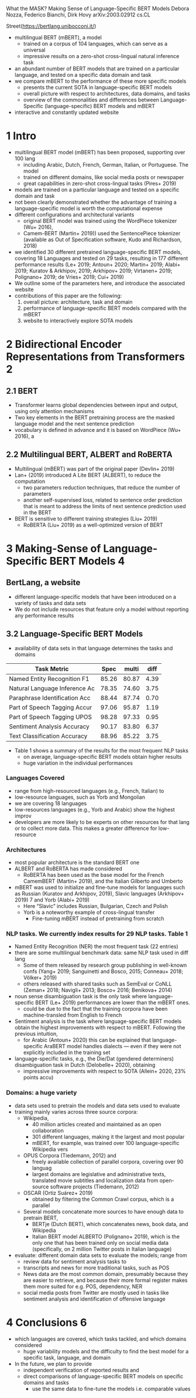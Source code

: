 What the MASK? Making Sense of Language-Specific BERT Models
Debora Nozza, Federico Bianchi, Dirk Hovy
arXiv:2003.02912 cs.CL

Street(https://bertlang.unibocconi.it/)

* multilingual BERT (mBERT), a model
  * trained on a corpus of 104 languages, which can serve as a universal
  * impressive results on a zero-shot cross-lingual natural inference task
* an abundant number of BERT models that are trained on a particular language,
  and tested on a specific data domain and task
* we compare mBERT to the performance of these more specific models
  * presents the current SOTA in language-specific BERT models
  * overall picture with respect to architectures, data domains, and tasks
  * overview of the commonalities and differences 
    between Language-Specific (language-specific) BERT models and mBERT
* interactive and constantly updated website

# 1 Intro

* multilingual BERT model (mBERT) has been proposed, supporting over 100 lang
  * including Arabic, Dutch, French, German, Italian, or Portuguese.  The model
  * trained on different domains, like social media posts or newspaper
  * great capabilities in zero-shot cross-lingual tasks (Pires+ 2019)
* models are trained on a particular language and
  tested on a specific domain and task
* not been clearly demonstrated whether the advantage of training a
  language-specific model is worth the computational expense
* different configurations and architectural variants
  * original BERT model was trained using the WordPiece tokenizer (Wu+ 2016),
  * Camem-BERT (Martin+ 2019)) used the SentencePiece tokenizer (available as
    Out of Specification software, Kudo and Richardson, 2018)
* we identified 30 different pretrained language-specific BERT models, covering
  18 Languages and tested on 29 tasks,
  resulting in 177 different performance results
  (Le+ 2019; Antoun+ 2020; Martin+ 2019; Alabi+ 2019; Kuratov & Arkhipov, 2019;
  Arkhipov+ 2019; Virtanen+ 2019; Polignano+ 2019; de Vries+ 2019; Cui+ 2019)
* We outline some of the parameters here, and introduce the associated website
* contributions of this paper are the following:
  1. overall picture: architecture, task and domain
  2. performance of language-specific BERT models compared with the mBERT
  3. website to interactively explore SOTA models

# 2 Bidirectional Encoder Representations from Transformers 2

## 2.1 BERT

* Transformer learns global dependencies between input and output, using only
  attention mechanisms
* Two key elements in the BERT pretraining process are the
  masked language model and the next sentence prediction
* vocabulary is defined in advance and it is based on WordPiece (Wu+ 2016), a

## 2.2 Multilingual BERT, ALBERT and RoBERTA

* Multilingual (mBERT) was part of the original paper (Devlin+ 2019)
* Lan+ (2019) introduced A Lite BERT (ALBERT), to reduce the computation
  * two parameters reduction techniques, that reduce the number of parameters
  * another self-supervised loss, related to sentence order prediction that is
    meant to address the limits of next sentence prediction used in the BERT
* BERT is sensitive to different training strategies (Liu+ 2019)
  * RoBERTA (Liu+ 2019) as a well-optimized version of BERT

# 3 Making-Sense of Language-Specific BERT Models 4

## BertLang, a website

* different language-specific models that have been introduced on a variety of
  tasks and data sets
* We do not include resources that feature only a model without reporting any
  performance results

## 3.2 Language-Specific BERT Models

* availability of data sets in that language determines the tasks and domains

|Task  Metric                 |Spec   |multi|diff	|
|-----------------------------|-------|-----|-----|
|Named Entity Recognition F1  |85.26	|80.87|4.39	|
|Natural Language Inference Ac|78.35	|74.60|3.75	|
|Paraphrase Identification Acc|88.44	|87.74|0.70	|
|Part of Speech Tagging Accur |97.06	|95.87|1.19	|
|Part of Speech Tagging UPOS  |98.28	|97.33|0.95	|
|Sentiment Analysis Accuracy  |90.17	|83.80|6.37	|
|Text Classification Accuracy |88.96	|85.22|3.75	|

* Table 1 shows a summary of the results for the most frequent NLP tasks
  * on average, language-specific BERT models obtain higher results
  * huge variation in the individual performances

### Languages Covered

* range from high-resourced languages (e.g., French, Italian) to
* low-resource languages, such as Yorb and Mongolian
* we are covering 18 languages
* low-resources languages (e.g., Yorb and Arabic) show the highest improv
* developers are more likely to be experts on other resources for that lang
  or to collect more data. This makes a greater difference for low-resource

### Architectures

* most popular architecture is the standard BERT one
* ALBERT and RoBERTA has made considered
  * RoBERTA has been used as the base model for the
    French CamemBERT (Martin+ 2019), and the Italian Gilberto and Umberto
* mBERT was used to initialize and fine-tune models for languages such as
  Russian (Kuratov and Arkhipov, 2019), Slavic languages (Arkhipov+ 2019) 7 and
  Yorb (Alabi+ 2019)
  * Here “Slavic” includes Russian, Bulgarian, Czech and Polish
  * Yorb is a noteworthy example of cross-lingual transfer
    * Fine-tuning mBERT instead of pretraining from scratch

### NLP tasks. We currently index results for 29 NLP tasks. Table 1

* Named Entity Recognition (NER) the most frequent task (22 entries)
* there are some multilingual benchmark data: same NLP task used in diff lang
  * Some of them released by research group publishing in well-known confs
  (Yang+ 2019; Sanguinetti and Bosco, 2015; Conneau+ 2018; Völker+ 2019)
  * others released with shared tasks such as SemEval or CoNLL
    (Zeman+ 2018; Navigli+ 2013; Bosco+ 2016; Benikova+ 2014)
* noun sense disambiguation task is the only task where 
  language-specific BERT (Le+ 2019) performances are lower than the mBERT ones.
  * could be due to the fact that the training corpora have been
    machine-transled from English to French
* Sentiment analysis is the task where language-specific BERT models obtain the
  highest improvements with respect to mBERT. Following the previous intuition,
  * for Arabic (Antoun+ 2020) this can be explained that language-specific
    AraBERT model handles dialects
    — even if they were not explicitly included in the training set
* language-specific tasks, e.g., the Die/Dat (gendered determiners)
  disambiguation task in Dutch (Delobelle+ 2020), obtaining
  * impressive improvements with respect to SOTA (Allein+ 2020, 23% points accu)

### Domains: a huge variety

* data sets used to pretrain the models and data sets used to evaluate
* training mainly varies across three source corpora:
  * Wikipedia,
    * 40 million articles created and maintained as an open collaboration
    * 301 different languages, making it the largest and most popular
    * mBERT, for example, was trained over 100 language-specific Wikipedia vers
  * OPUS Corpora (Tiedemann, 2012) and
    * freely available collection of parallel corpora, covering over 90 languag
    * largest domains are legislative and administrative texts, translated
      movie subtitles and localization data from open-source software projects
      (Tiedemann, 2012)
  * OSCAR (Ortiz Suárez+ 2019)
    * obtained by filtering the Common Crawl corpus, which is a parallel
  * Several models concatenate more sources to have enough data to pretrain BERT,
    * BERTje (Dutch BERT), which concatenates news, book data, and Wikipedia
    * Italian BERT model ALBERTO (Polignano+ 2019), which is
      the only one that has been trained only on social media data
      (specifically, on 2 million Twitter posts in Italian language)
* evaluate: different domain data sets to evaluate the models; range from
  * review data for sentiment analysis tasks to
  * transcripts and news for more traditional tasks, such as POS
  * News data are the most common domain, presumably because they are
    easier to retrieve, and because their
    more formal register makes them more suited for e.g. POS, dependency, NER
  * social media posts from Twitter are mostly used in tasks like
    sentiment analysis and identification of offensive language

# 4 Conclusions 6

* which languages are covered, which tasks tackled, and which domains considered
  * huge variability models and the difficulty to find the best model for a
    specific task, language, and domain
* In the future, we plan to provide
  * independent verification of reported results and
  * direct comparisons of language-specific BERT models on specific domains and
    tasks
    * use the same data to fine-tune the models i.e. comparable values
